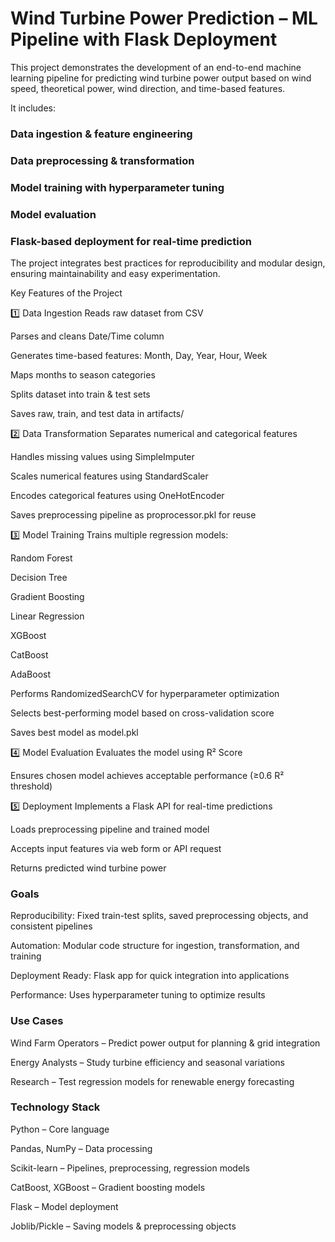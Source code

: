 # Wind Turbine Power Prediction – ML Pipeline with Flask Deployment
This project demonstrates the development of an end-to-end machine learning pipeline for predicting wind turbine power output based on wind speed, theoretical power, wind direction, and time-based features.

It includes:

### Data ingestion & feature engineering

### Data preprocessing & transformation

### Model training with hyperparameter tuning

### Model evaluation

### Flask-based deployment for real-time prediction

The project integrates best practices for reproducibility and modular design, ensuring maintainability and easy experimentation.

Key Features of the Project

1️⃣ Data Ingestion
Reads raw dataset from CSV

Parses and cleans Date/Time column

Generates time-based features: Month, Day, Year, Hour, Week

Maps months to season categories

Splits dataset into train & test sets

Saves raw, train, and test data in artifacts/

2️⃣ Data Transformation
Separates numerical and categorical features

Handles missing values using SimpleImputer

Scales numerical features using StandardScaler

Encodes categorical features using OneHotEncoder

Saves preprocessing pipeline as proprocessor.pkl for reuse

3️⃣ Model Training
Trains multiple regression models:

Random Forest

Decision Tree

Gradient Boosting

Linear Regression

XGBoost

CatBoost

AdaBoost

Performs RandomizedSearchCV for hyperparameter optimization

Selects best-performing model based on cross-validation score

Saves best model as model.pkl

4️⃣ Model Evaluation
Evaluates the model using R² Score

Ensures chosen model achieves acceptable performance (≥0.6 R² threshold)

5️⃣ Deployment
Implements a Flask API for real-time predictions

Loads preprocessing pipeline and trained model

Accepts input features via web form or API request

Returns predicted wind turbine power

### Goals
Reproducibility: Fixed train-test splits, saved preprocessing objects, and consistent pipelines

Automation: Modular code structure for ingestion, transformation, and training

Deployment Ready: Flask app for quick integration into applications

Performance: Uses hyperparameter tuning to optimize results

### Use Cases
Wind Farm Operators – Predict power output for planning & grid integration

Energy Analysts – Study turbine efficiency and seasonal variations

Research – Test regression models for renewable energy forecasting

### Technology Stack
Python – Core language

Pandas, NumPy – Data processing

Scikit-learn – Pipelines, preprocessing, regression models

CatBoost, XGBoost – Gradient boosting models

Flask – Model deployment

Joblib/Pickle – Saving models & preprocessing objects

